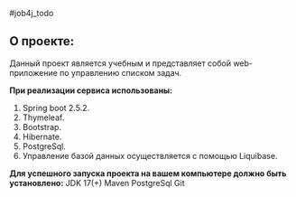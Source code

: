 #job4j_todo

О проекте:
-----------
Данный проект является учебным и представляет собой web-приложение по управлению списком задач. 

**При реализации сервиса использованы:**
1. Spring boot 2.5.2.
2. Thymeleaf. 
3. Bootstrap. 
4. Hibernate.
5. PostgreSql. 
6. Управление базой данных осуществляется с помощью Liquibase.

**Для успешного запуска проекта на вашем компьютере должно быть установлено:**
JDK 17(+)
Maven
PostgreSql
Git